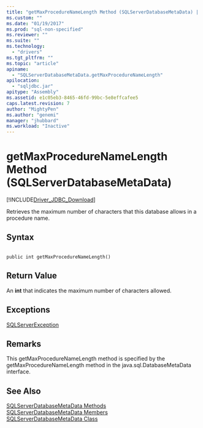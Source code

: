 ```yaml
---
title: "getMaxProcedureNameLength Method (SQLServerDatabaseMetaData) | Microsoft Docs"
ms.custom: ""
ms.date: "01/19/2017"
ms.prod: "sql-non-specified"
ms.reviewer: ""
ms.suite: ""
ms.technology: 
  - "drivers"
ms.tgt_pltfrm: ""
ms.topic: "article"
apiname: 
  - "SQLServerDatabaseMetaData.getMaxProcedureNameLength"
apilocation: 
  - "sqljdbc.jar"
apitype: "Assembly"
ms.assetid: e1c05eb3-8465-46fd-99bc-5e8effcafee5
caps.latest.revision: 7
author: "MightyPen"
ms.author: "genemi"
manager: "jhubbard"
ms.workload: "Inactive"
---
```

# getMaxProcedureNameLength Method (SQLServerDatabaseMetaData)
[!INCLUDE[Driver_JDBC_Download](../../../includes/driver_jdbc_download.md)]

  Retrieves the maximum number of characters that this database allows in a procedure name.  
  
## Syntax  
  
```  
  
public int getMaxProcedureNameLength()  
```  
  
## Return Value  
 An **int** that indicates the maximum number of characters allowed.  
  
## Exceptions  
 [SQLServerException](../../../connect/jdbc/reference/sqlserverexception-class.md)  
  
## Remarks  
 This getMaxProcedureNameLength method is specified by the getMaxProcedureNameLength method in the java.sql.DatabaseMetaData interface.  
  
## See Also  
 [SQLServerDatabaseMetaData Methods](../../../connect/jdbc/reference/sqlserverdatabasemetadata-methods.md)   
 [SQLServerDatabaseMetaData Members](../../../connect/jdbc/reference/sqlserverdatabasemetadata-members.md)   
 [SQLServerDatabaseMetaData Class](../../../connect/jdbc/reference/sqlserverdatabasemetadata-class.md)  
  
  
